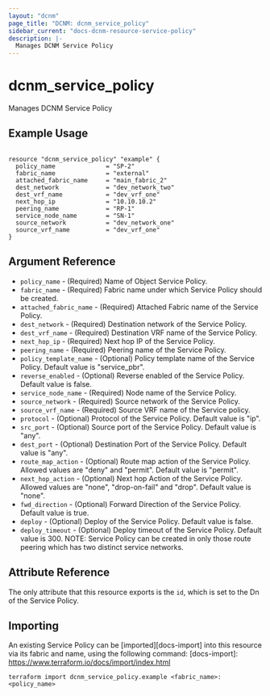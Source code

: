 ```yaml
---
layout: "dcnm"
page_title: "DCNM: dcnm_service_policy"
sidebar_current: "docs-dcnm-resource-service-policy"
description: |-
  Manages DCNM Service Policy
---
```


# dcnm_service_policy #
Manages DCNM Service Policy

## Example Usage ##

```hcl

resource "dcnm_service_policy" "example" {
  policy_name              = "SP-2"  
  fabric_name              = "external"
  attached_fabric_name     = "main_fabric_2"
  dest_network             = "dev_network_two"
  dest_vrf_name            = "dev_vrf_one"
  next_hop_ip              = "10.10.10.2"
  peering_name             = "RP-1"
  service_node_name        = "SN-1"
  source_network           = "dev_network_one"
  source_vrf_name          = "dev_vrf_one"
}

```


## Argument Reference ##

* `policy_name` - (Required) Name of Object Service Policy.
* `fabric_name` - (Required) Fabric name under which Service Policy should be created.
* `attached_fabric_name` - (Required) Attached Fabric name of the Service Policy. 
* `dest_network` - (Required) Destination network of the Service Policy.
* `dest_vrf_name` - (Required) Destination VRF name of the Service Policy.
* `next_hop_ip` - (Required) Next hop IP of the Service Policy.
* `peering_name` - (Required) Peering name of the Service Policy. 
* `policy_template_name` - (Optional) Policy template name of the Service Policy. Default value is "service_pbr".
* `reverse_enabled` - (Optional) Reverse enabled of the Service Policy. Default value is false.
* `service_node_name` - (Required) Node name of the Service Policy.
* `source_network` - (Required) Source network of the Service Policy. 
* `source_vrf_name` - (Required) Source VRF name of the Service policy.
* `protocol` - (Optional) Protocol of the Service Policy. Default value is "ip".
* `src_port` - (Optional) Source port of the Service Policy. Default value is "any".
* `dest_port` - (Optional) Destination Port of the Service Policy. Default value is "any".
* `route_map_action` - (Optional) Route map action of the Service Policy. Allowed values are "deny" and "permit". Default value is "permit".
* `next_hop_action` - (Optional) Next hop Action of the Service Policy. Allowed values are "none", "drop-on-fail" and "drop". Default value is "none".
* `fwd_direction` - (Optional) Forward Direction of the Service Policy. Default value is true.
* `deploy` - (Optional) Deploy of the Service Policy. Default value is false.
* `deploy_timeout` - (Optional) Deploy timeout  of the Service Policy. Default value is 300.
NOTE: Service Policy can be created in only those route peering which has two distinct service networks.

## Attribute Reference

The only attribute that this resource exports is the `id`, which is set to the
Dn of the Service Policy.

## Importing ##

An existing Service Policy can be [imported][docs-import] into this resource via its fabric and name, using the following command:
[docs-import]: https://www.terraform.io/docs/import/index.html


```
terraform import dcnm_service_policy.example <fabric_name>:<policy_name>
```